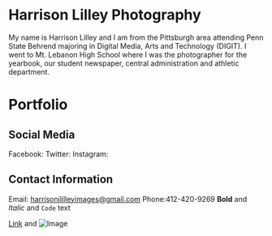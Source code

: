 # Harrison Lilley Photography
My name is Harrison Lilley and I am from the Pittsburgh area attending Penn State Behrend majoring in Digital Media, Arts and Technology (DIGIT). I went to Mt. Lebanon High School where I was the photographer for the yearbook, our student newspaper, central administration and athletic department.
# Portfolio
## Social Media
Facebook:
Twitter:
Instagram:
## Contact Information
Email: harrisonjlilleyimages@gmail.com
Phone:412-420-9269
**Bold** and _Italic_ and `Code` text

[Link](url) and ![Image](src)
